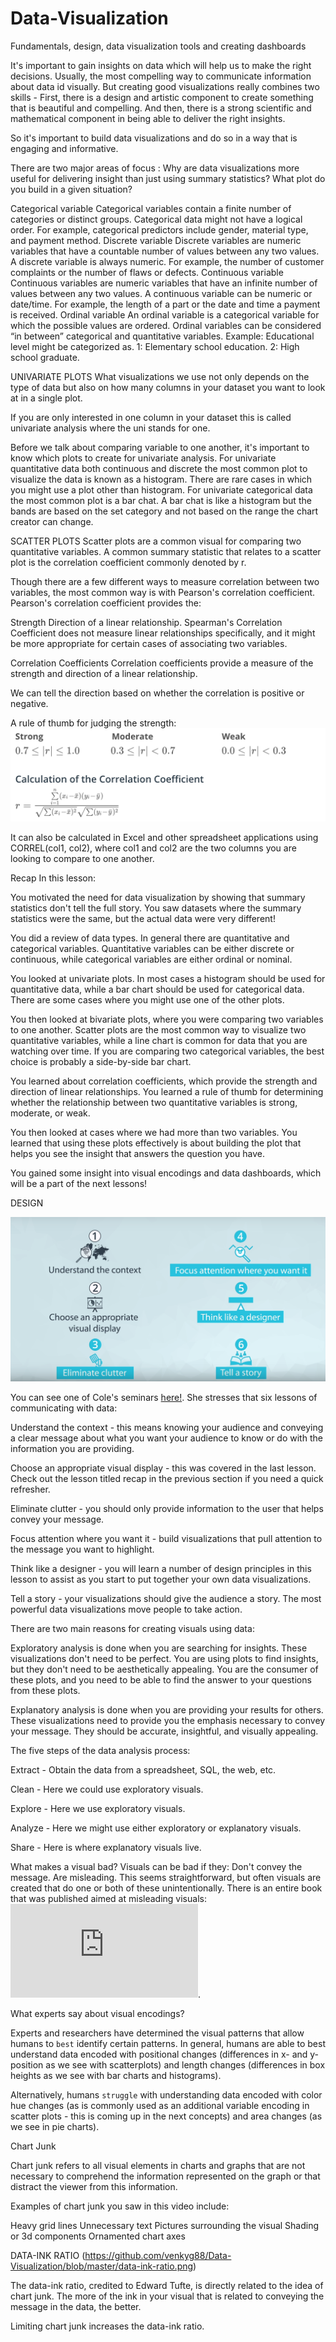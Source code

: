 # Data-Visualization
Fundamentals, design, data visualization tools and creating dashboards


It's important to gain insights on data which will help us to make the right decisions.
Usually, the most compelling way to communicate information about data id visually. But creating good visualizations really combines two skills -
First, there is a design and artistic component to create something that is beautiful and compelling.
And then, there is a strong scientific and mathematical component in being able to deliver the right insights.

So it's important to build data visualizations and do so in a way that is engaging and informative.

There are two major areas of focus :
Why are data visualizations more useful for delivering insight than just using summary statistics?
What plot do you build in a given situation?



Categorical variable
Categorical variables contain a finite number of categories or distinct groups. Categorical data might not have a logical order. For example, categorical predictors include gender, material type, and payment method.
Discrete variable
Discrete variables are numeric variables that have a countable number of values between any two values. A discrete variable is always numeric. For example, the number of customer complaints or the number of flaws or defects.
Continuous variable
Continuous variables are numeric variables that have an infinite number of values between any two values. A continuous variable can be numeric or date/time. For example, the length of a part or the date and time a payment is received.
Ordinal variable
An ordinal variable is a categorical variable for which the possible values are ordered. Ordinal variables can be considered “in between” categorical and quantitative variables. Example: Educational level might be categorized as. 1: Elementary school education. 2: High school graduate.


UNIVARIATE PLOTS
What visualizations we use not only depends on the type of data but also on how many columns in your dataset you want to look at in a single plot.

If you are only interested in one column in your dataset this is called univariate analysis where the uni stands for one. 

Before we talk about comparing variable to one another, it's important to know which plots to create for univariate analysis. For univariate quantitative data both continuous and discrete the most common plot to visualize the data is known as a histogram. There are rare cases in which you might use a plot other than histogram. For univariate categorical data the most common plot is a bar chat. A bar chat is like a histogram but the bands are based on the set category and not based on the range the chart creator can change.

SCATTER PLOTS
Scatter plots are a common visual for comparing two quantitative variables. A common summary statistic that relates to a scatter plot is the correlation coefficient commonly denoted by r.

Though there are a few different ways to measure correlation between two variables, the most common way is with Pearson's correlation coefficient. Pearson's correlation coefficient provides the:

Strength
Direction
of a linear relationship. Spearman's Correlation Coefficient does not measure linear relationships specifically, and it might be more appropriate for certain cases of associating two variables.

Correlation Coefficients
Correlation coefficients provide a measure of the strength and direction of a linear relationship.

We can tell the direction based on whether the correlation is positive or negative.

A rule of thumb for judging the strength:
![alt text](https://github.com/venkyg88/Data-Visualization/blob/master/cf-formula.png)


It can also be calculated in Excel and other spreadsheet applications using CORREL(col1, col2), where col1 and col2 are the two columns you are looking to compare to one another.

Recap
In this lesson:

You motivated the need for data visualization by showing that summary statistics don't tell the full story. You saw datasets where the summary statistics were the same, but the actual data were very different!


You did a review of data types. In general there are quantitative and categorical variables. Quantitative variables can be either discrete or continuous, while categorical variables are either ordinal or nominal. 


You looked at univariate plots. In most cases a histogram should be used for quantitative data, while a bar chart should be used for categorical data. There are some cases where you might use one of the other plots.


You then looked at bivariate plots, where you were comparing two variables to one another. Scatter plots are the most common way to visualize two quantitative variables, while a line chart is common for data that you are watching over time. If you are comparing two categorical variables, the best choice is probably a side-by-side bar chart.


You learned about correlation coefficients, which provide the strength and direction of linear relationships. You learned a rule of thumb for determining whether the relationship between two quantitative variables is strong, moderate, or weak.


You then looked at cases where we had more than two variables. You learned that using these plots effectively is about building the plot that helps you see the insight that answers the question you have.


You gained some insight into visual encodings and data dashboards, which will be a part of the next lessons!


DESIGN

![alt text](https://github.com/venkyg88/Data-Visualization/blob/master/design.png)

You can see one of Cole's seminars [here!](https://www.youtube.com/watch?v=8EMW7io4rSI). She stresses that six lessons of communicating with data:

Understand the context - this means knowing your audience and conveying a clear message about what you want your audience to know or do with the information you are providing.

Choose an appropriate visual display - this was covered in the last lesson. Check out the lesson titled recap in the previous section if you need a quick refresher. 

Eliminate clutter - you should only provide information to the user that helps convey your message.

Focus attention where you want it - build visualizations that pull attention to the message you want to highlight. 

Think like a designer - you will learn a number of design principles in this lesson to assist as you start to put together your own data visualizations.

Tell a story - your visualizations should give the audience a story. The most powerful data visualizations move people to take action.


There are two main reasons for creating visuals using data:

Exploratory analysis is done when you are searching for insights. These visualizations don't need to be perfect. You are using plots to find insights, but they don't need to be aesthetically appealing. You are the consumer of these plots, and you need to be able to find the answer to your questions from these plots.


Explanatory analysis is done when you are providing your results for others. These visualizations need to provide you the emphasis necessary to convey your message. They should be accurate, insightful, and visually appealing.

The five steps of the data analysis process:

Extract - Obtain the data from a spreadsheet, SQL, the web, etc.

Clean - Here we could use exploratory visuals.

Explore - Here we use exploratory visuals.

Analyze - Here we might use either exploratory or explanatory visuals.

Share - Here is where explanatory visuals live.

What makes a visual bad?
Visuals can be bad if they:
Don't convey the message.
Are misleading.
This seems straightforward, but often visuals are created that do one or both of these unintentionally. There is an entire book that was published aimed at misleading visuals: ![How to Lie with Statistics](http://faculty.neu.edu.cn/cc/zhangyf/papers/How-to-Lie-with-Statistics.pdf).

What experts say about visual encodings?

Experts and researchers have determined the visual patterns that allow humans to `best` identify certain patterns. In general, humans are able to best understand data encoded with positional changes (differences in x- and y- position as we see with scatterplots) and length changes (differences in box heights as we see with bar charts and histograms).

Alternatively, humans `struggle` with understanding data encoded with color hue changes (as is commonly used as an additional variable encoding in scatter plots - this is coming up in the next concepts) and area changes (as we see in pie charts).

Chart Junk

Chart junk refers to all visual elements in charts and graphs that are not necessary to comprehend the information represented on the graph or that distract the viewer from this information.

Examples of chart junk you saw in this video include:

Heavy grid lines
Unnecessary text
Pictures surrounding the visual
Shading or 3d components
Ornamented chart axes

DATA-INK RATIO
(https://github.com/venkyg88/Data-Visualization/blob/master/data-ink-ratio.png)

The data-ink ratio, credited to Edward Tufte, is directly related to the idea of chart junk. The more of the ink in your visual that is related to conveying the message in the data, the better.

Limiting chart junk increases the data-ink ratio.
